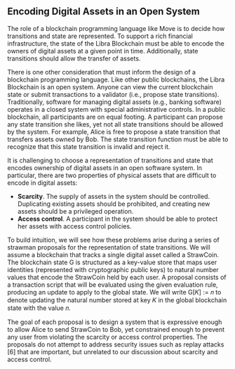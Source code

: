 ## Encoding Digital Assets in an Open System

The role of a blockchain programming language like Move is to decide how transitions and state are represented. To support a rich financial infrastructure, the state of the Libra Blockchain must be able to encode the owners of digital assets at a given point in time. Additionally, state transitions should allow the transfer of assets.

There is one other consideration that must inform the design of a blockchain programming language. Like other public blockchains, the Libra Blockchain is an open system. Anyone can view the current blockchain state or submit transactions to a validator \(i.e., propose state transitions\). Traditionally, software for managing digital assets \(e.g., banking software\) operates in a closed system with special administrative controls. In a public blockchain, all participants are on equal footing. A participant can propose any state transition she likes, yet not all state transitions should be allowed by the system. For example, Alice is free to propose a state transition that transfers assets owned by Bob. The state transition function must be able to recognize that this state transition is invalid and reject it.

It is challenging to choose a representation of transitions and state that encodes ownership of digital assets in an open software system. In particular, there are two properties of physical assets that are difficult to encode in digital assets:

* **Scarcity**. The supply of assets in the system should be controlled. Duplicating existing assets should be prohibited, and creating new assets should be a privileged operation. 
* **Access control**. A participant in the system should be able to protect her assets with access control policies.

To build intuition, we will see how these problems arise during a series of strawman proposals for the representation of state transitions. We will assume a blockchain that tracks a single digital asset called a StrawCoin. The blockchain state G is structured as a key-value store that maps user identities \(represented with cryptographic public keys\) to natural number values that encode the StrawCoin held by each user. A proposal consists of a transaction script that will be evaluated using the given evaluation rule, producing an update to apply to the global state. We will write G\[𝐾\] := 𝑛 to denote updating the natural number stored at key 𝐾 in the global blockchain state with the value 𝑛.

The goal of each proposal is to design a system that is expressive enough to allow Alice to send StrawCoin to Bob, yet constrained enough to prevent any user from violating the scarcity or access control properties. The proposals do not attempt to address security issues such as replay attacks \[6\] that are important, but unrelated to our discussion about scarcity and access control.

